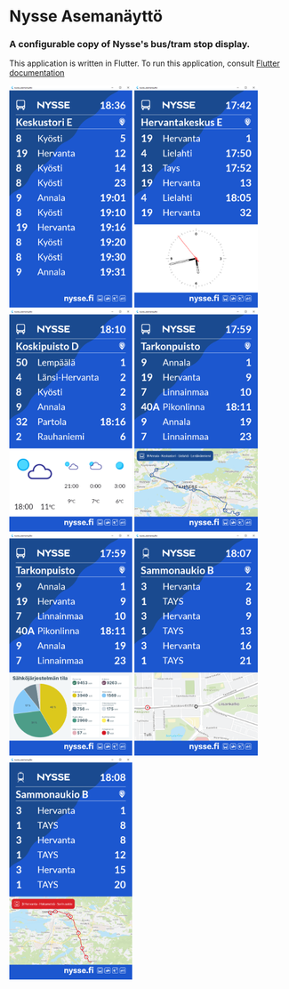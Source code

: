 # Nysse Asemanäyttö

### A configurable copy of Nysse's bus/tram stop display.

This application is written in Flutter.
To run this application, consult [Flutter documentation](https://docs.flutter.dev/get-started)

<img src="https://github.com/NALStudio/Nysse-Asemanaytto-V2/blob/main/assets/raw/examples/0.png?raw=true" alt="Default View" height="400"/>
<img src="https://github.com/NALStudio/Nysse-Asemanaytto-V2/blob/main/assets/raw/examples/1.png?raw=true" alt="Clock View" height="400"/>
<img src="https://github.com/NALStudio/Nysse-Asemanaytto-V2/blob/main/assets/raw/examples/2.png?raw=true" alt="Weather View" height="400"/>
<img src="https://github.com/NALStudio/Nysse-Asemanaytto-V2/blob/main/assets/raw/examples/3.png?raw=true" alt="Line View" height="400"/>
<img src="https://github.com/NALStudio/Nysse-Asemanaytto-V2/blob/main/assets/raw/examples/4.png?raw=true" alt="Electricity Production View" height="400"/>
<img src="https://github.com/NALStudio/Nysse-Asemanaytto-V2/blob/main/assets/raw/examples/5.png?raw=true" alt="Tram Vehicles View" height="400"/>
<img src="https://github.com/NALStudio/Nysse-Asemanaytto-V2/blob/main/assets/raw/examples/6.png?raw=true" alt="Tram Line View" height="400"/>
